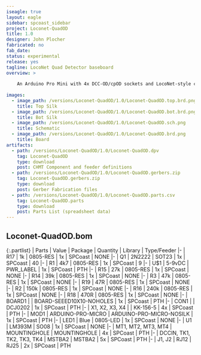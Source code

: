 ```yaml
---
iseagle: true
layout: eagle
sidebar: spcoast_sidebar
project: Loconet-QuadOD
title: 1.0
designer: John Plocher
fabricated: no
fab_date: 
status: experimental
release: yes
tagline: LocoNet Quad Detector baseboard
overview: >
    
    An Arduino Pro Mini with 4x DCC-OD/cpOD sockets and LocoNet-style communications that can be used as a building block for a stand alone Loconet Occupancy Detector.
    
images:
  - image_path: /versions/Loconet-QuadOD/1.0/Loconet-QuadOD.top.brd.png
    title: Top Silk
  - image_path: /versions/Loconet-QuadOD/1.0/Loconet-QuadOD.bot.brd.png
    title: Bot Silk
  - image_path: /versions/Loconet-QuadOD/1.0/Loconet-QuadOD.sch.png
    title: Schematic
  - image_path: /versions/Loconet-QuadOD/1.0/Loconet-QuadOD.brd.png
    title: Board
artifacts:
  - path: /versions/Loconet-QuadOD/1.0/Loconet-QuadOD.dpv
    tag: Loconet-QuadOD
    type: download
    post: CHMT Component and feeder definitions
  - path: /versions/Loconet-QuadOD/1.0/Loconet-QuadOD.gerbers.zip
    tag: Loconet-QuadOD.gerbers.zip
    type: download
    post: Gerber Fabrication files
  - path: /versions/Loconet-QuadOD/1.0/Loconet-QuadOD.parts.csv
    tag: Loconet-QuadOD.parts
    type: download
    post: Parts List (spreadsheet data)
---
```


## Loconet-QuadOD.bom

{:.partlist}
| Parts | Value | Package | Quantity | Library | Type/Feeder
|-
| R17 | 1k | 0805-RES | 1x | SPCoast | NONE
|-
| Q1 | 2N2222 | SOT23 | 1x | SPCoast | 40
|-
| R1 | 4k7 | 0805-RES | 1x | SPCoast | 9
|-
| U$1 | 5-9vDC | PWR_LABEL | 1x | SPCoast | PTH
|-
| R15 | 27k | 0805-RES | 1x | SPCoast | NONE
|-
| R14 | 39k | 0805-RES | 1x | SPCoast | NONE
|-
| R3 | 47k | 0805-RES | 1x | SPCoast | NONE
|-
| R19 | 47R | 0805-RES | 1x | SPCoast | NONE
|-
| R2 | 150k | 0805-RES | 1x | SPCoast | NONE
|-
| R16 | 240k | 0805-RES | 1x | SPCoast | NONE
|-
| R18 | 470R | 0805-RES | 1x | SPCoast | NONE
|-
| BOARD1 |  | BOARD-SEEED10X10-NOHOLES | 1x | SPCoast | PTH
|-
| CON1 |  | DCJ0202 | 1x | SPCoast | PTH
|-
| X1, X2, X3, X4 |  | KK-156-5 | 4x | SPCoast | PTH
|-
| MOD1 | ARDUINO-PRO-MICRO | ARDUINO-PRO-MICRO-NOSILK | 1x | SPCoast | PTH
|-
| LED1 | Blue | 0805-LED | 1x | SPCoast | NONE
|-
| U1 | LM393M | SO08 | 1x | SPCoast | NONE
|-
| MT1, MT2, MT3, MT4 | MOUNTINGHOLE | MOUNTINGHOLE | 4x | SPCoast | PTH
|-
| DCCIN, TK1, TK2, TK3, TK4 | MSTBA2 | MSTBA2 | 5x | SPCoast | PTH
|-
| J1, J2 | RJ12 | RJ25 | 2x | SPCoast | PTH
